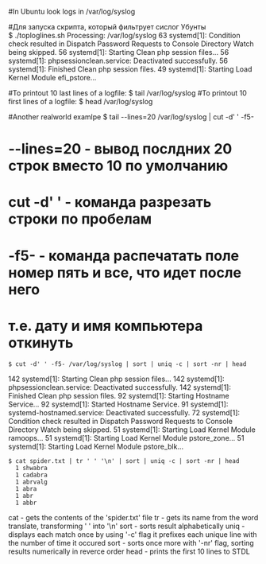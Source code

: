 #In Ubuntu look logs in
    /var/log/syslog

#Для запуска скрипта, который фильтрует сислог Убунты    
    $ ./toploglines.sh
Processing: /var/log/syslog
 63 systemd[1]: Condition check resulted in Dispatch Password Requests to Console Directory Watch being skipped.
 56 systemd[1]: Starting Clean php session files...
 56 systemd[1]: phpsessionclean.service: Deactivated successfully.
 56 systemd[1]: Finished Clean php session files.
 49 systemd[1]: Starting Load Kernel Module efi_pstore...

    

#To printout 10 last lines of a logfile:
    $ tail /var/log/syslog
#To printout 10 first lines of a logfile:
    $ head /var/log/syslog
    

#Another realworld examlpe
	$ tail --lines=20 /var/log/syslog | cut -d' ' -f5-
# --lines=20  - вывод послдних 20 строк вместо 10 по умолчанию
# cut -d' '   - команда разрезать строки по пробелам
# -f5-		  - команда распечатать поле номер пять и все, что идет после него 
# т.е. дату и имя компьютера откинуть


    $ cut -d' ' -f5- /var/log/syslog | sort | uniq -c | sort -nr | head
142 systemd[1]: Starting Clean php session files...
142 systemd[1]: phpsessionclean.service: Deactivated successfully.
142 systemd[1]: Finished Clean php session files.
 92 systemd[1]: Starting Hostname Service...
 92 systemd[1]: Started Hostname Service.
 91 systemd[1]: systemd-hostnamed.service: Deactivated successfully.
 72 systemd[1]: Condition check resulted in Dispatch Password Requests to Console Directory Watch being skipped.
 51 systemd[1]: Starting Load Kernel Module ramoops...
 51 systemd[1]: Starting Load Kernel Module pstore_zone...
 51 systemd[1]: Starting Load Kernel Module pstore_blk...
    

    $ cat spider.txt | tr ' ' '\n' | sort | uniq -c | sort -nr | head
      1 shwabra
      1 cadabra
      1 abrvalg
      1 abra
      1 abr
      1 abbr
cat - gets the contents of the 'spider.txt' file
tr - gets its name from the word translate, transforming ' ' into '\n'
sort - sorts result alphabetically
uniq - displays each match once by using '-c' flag it prefixes each unique line with the number of time it occured
sort - sorts once more with '-nr' flag, sorting results numerically in reverce order
head - prints the first 10 lines to STDL